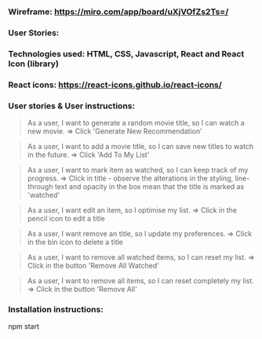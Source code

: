 ### Wireframe: https://miro.com/app/board/uXjVOfZs2Ts=/

### User Stories:

### Technologies used: HTML, CSS, Javascript, React and React Icon (library)

### React icons: https://react-icons.github.io/react-icons/

### User stories & User instructions:

> As a user, I want to generate a random movie title, so I can watch a new movie. => Click 'Generate New Recommendation'

> As a user, I want to add a movie title, so I can save new titles to watch in the future. => Click 'Add To My List'

> As a user, I want to mark item as watched, so I can keep track of my progress. => Click in title - observe the alterations in the styling, line-through text and opacity in the box mean that the title is marked as 'watched'

> As a user, I want edit an item, so I optimise my list. => Click in the pencil icon to edit a title

> As a user, I want remove an title, so I update my preferences. => Click in the bin icon to delete a title

> As a user, I want to remove all watched items, so I can reset my list. => Click in the button 'Remove All Watched'

> As a user, I want to remove all items, so I can reset completely my list. => Click in the button 'Remove All'

### Installation instructions:

npm start
